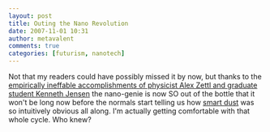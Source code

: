 ```yaml
---
layout: post
title: Outing the Nano Revolution
date: 2007-11-01 10:31
author: metavalent
comments: true
categories: [futurism, nanotech]
---
```

Not that my readers could have possibly missed it by now, but thanks to the <a href="https://www.lbl.gov/Science-Articles/Archive/MSD-nanoradio.html">empirically ineffable accomplishments of physicist Alex Zettl and graduate student Kenneth Jensen</a> the nano-genie is now SO out of the bottle that it won't be long now before the normals start telling us how <a href="https://robotics.eecs.berkeley.edu/~pister/SmartDust/">smart dust</a> was so intuitively obvious all along. I'm actually getting comfortable with that whole cycle. Who knew?

